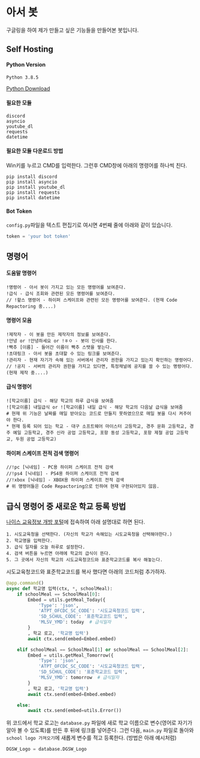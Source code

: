 # 아서 봇

구글링을 하여 제가 만들고 싶은 기능들을 만들어본 봇입니다.

## Self Hosting

#### Python Version

```Python 3.8.5```

[Python Download](https://www.python.org/downloads/)

#### 필요한 모듈

```
discord
asyncio
youtube_dl
requests
datetime
```

#### 필요한 모듈 다운로드 방법

Win키를 누르고 CMD를 입력한다.
그런후 CMD창에 아래의 명령어를 하나씩 친다.
```
pip install discord
pip install asyncio
pip install youtube_dl
pip install requests
pip install datetime
```

#### Bot Token

`config.py`파일을 텍스트 편집기로 여시면 4번째 줄에 아래와 같이 있습니다.

```python
token = 'your bot token'
```

## 명령어

#### 도움말 명령어
```
!명령어 - 아서 봇이 가지고 있는 모든 명령어를 보여준다.
!급식 - 급식 조회와 관련된 모든 명령어를 보여준다.
// !핲스 명령어 - 하이퍼 스케이프와 관련된 모든 명령어를 보여준다. (현재 Code Repactoring 중....)
```

#### 명령어 모음
```
!제작자 - 이 봇을 만든 제작자의 정보를 보여준다.
!안녕 or !안녕하세요 or !ㅎㅇ - 봇이 인사를 한다.
!빡추 [이름] - 들어간 이름이 빡추 스탯을 쌓는다.
!초대링크 - 아서 봇을 초대할 수 있는 링크를 보여준다.
!관리자 - 현재 자기가 속해 있는 서버에서 관리자 권한을 가지고 있는지 확인하는 명령어다.
// !공지 - 서버의 관리자 권한을 가지고 있다면, 특정채널에 공지를 쓸 수 있는 명령어다. (현재 제작 중....)
```

#### 급식 명령어
```
![학교이름] 급식 - 해당 학교의 하루 급식을 보여줌
![학교이름] 내일급식 or ![학교이름] 내일 급식 - 해당 학교의 다음날 급식을 보여줌
# 현재 위 기능은 날짜를 매일 받아오는 코드로 만들지 못하였으므로 매일 봇을 다시 켜주어야 한다.
* 현재 등록 되어 있는 학교 - 대구 소프트웨어 마이스터 고등학교, 경주 문화 고등학교, 경주 예일 고등학교, 경주 신라 공업 고등학교, 포항 동성 고등학교, 포항 제철 공업 고등학교, 두원 공업 고등학교)
```

#### 하이퍼 스케이프 전적 검색 명령어
```
//!pc [닉네임] - PC용 하이퍼 스케이프 전적 검색
//!ps4 [닉네임] - PS4용 하이퍼 스케이프 전적 검색
//!xbox [닉네임] - XBOX용 하이퍼 스케이프 전적 검색
# 위 명령어들은 Code Repactoring으로 인하여 현재 구현되어있지 않음.
```

## 급식 명령어 중 새로운 학교 등록 방법
[나이스 교육정보 개방 포털](https://open.neis.go.kr/portal/data/service/selectServicePage.do?page=1&rows=10&sortColumn=&sortDirection=&infId=OPEN17320190722180924242823&infSeq=1)에 접속하여 아래 설명대로 하면 된다.
```
1. 시도교육청을 선택한다. (자신의 학교가 속해있는 시도교육청을 선택해야한다.)
2. 학교명을 입력한다.
3. 급식 일자를 오늘 하루로 설정한다.
4. 검색 버튼을 누르면 아래에 학교의 급식이 뜬다.
5. 그 곳에서 자신의 학교의 시도교육청코드와 표준학교코드를 복사 해놓는다.
```
시도교육청코드와 표준학교코드를 복사 했다면 아래의 코드처럼 추가하자.
```python
@app.command()
async def 학교명 입력(ctx, *, schoolMeal):
    if schoolMeal == SchoolMeal[0]:
        Embed = utils.getMeal_Today({
            'Type': 'json',
            'ATPT_OFCDC_SC_CODE': '시도교육청코드 입력',  
            'SD_SCHUL_CODE': '표준학교코드 입력',
            'MLSV_YMD': today  # 급식일자
        }
        , 학교 로고, '학교명 입력')
        await ctx.send(embed=Embed.embed)

    elif schoolMeal == SchoolMeal[1] or schoolMeal == SchoolMeal[2]:
        Embed = utils.getMeal_Tomorrow({
            'Type': 'json',
            'ATPT_OFCDC_SC_CODE': '시도교육청코드 입력',
            'SD_SCHUL_CODE': '표준학교코드 입력',
            'MLSV_YMD': tomorrow  # 급식일자
        }
        , 학교 로고, '학교명 입력')
        await ctx.send(embed=Embed.embed)

    else:
        await ctx.send(embed=utils.Error())
```
위 코드에서 학교 로고는 ``database.py`` 파일에 새로 학교 이름으로 변수(영어로 자기가 알아 볼 수 있도록)를 만든 후 뒤에 링크를 넣어준다.
그런 다음, ``main.py`` 파일로 돌아와 ``school logo 가져오기``에 새롭게 변수를 적고 등록한다. (방법은 아래 예시처럼)
```python
DGSW_Logo = database.DGSW_Logo
```
